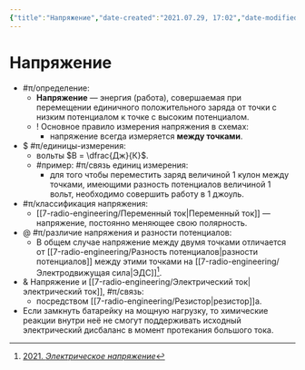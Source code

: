 ```yaml
---
{"title":"Напряжение","date-created":"2021.07.29, 17:02","date-modified":"2022.12.24, 17:18","aliases":["напряжение","напряжением","напряжению","напряжении","напряжениям"],"tags":["ресурсы/hidev"],"dg-publish":true,"permalink":"/7-radio-engineering/napryazhenie/","dgPassFrontmatter":true}
---
```



# Напряжение

- #π/определение:
	- **Напряжение** — энергия (работа), совершаемая при перемещении единичного положительного заряда от точки с низким потенциалом к точке с высоким потенциалом.
	- ! Основное правило измерения напряжения в схемах:
		- напряжение всегда измеряется **между точками**.
- $ #π/единицы-измерения:
	- вольты $В = \dfrac{Дж}{К}$.
	- #пример: #π/связь единиц измерения:
		- для того чтобы переместить заряд величиной 1 кулон между точками, имеющими разность потенциалов величиной 1 вольт, необходимо совершить работу в 1 джоуль.
- #π/классификация напряжения:
	- [[7-radio-engineering/Переменный ток\|Переменный ток]] — напряжение, постоянно меняющее свою полярность.
- @ #π/различие напряжения и разности потенциалов:
	- В общем случае напряжение между двумя точками отличается от [[7-radio-engineering/Разность потенциалов\|разности потенциалов]] между этими точками на [[7-radio-engineering/Электродвижущая сила\|ЭДС]][^1].
- & Напряжение и [[7-radio-engineering/Электрический ток\|электрический ток]], #π/связь:
	- посредством [[7-radio-engineering/Резистор\|резистор]]а.
- Если замкнуть батарейку на мощную нагрузку, то химические реакции внутри неё не смогут поддерживать исходный электрический дисбаланс в момент протекания большого тока.

[^1]: [2021. *Электрическое напряжение*](zotero://select/items/1_BFPR29VK)
